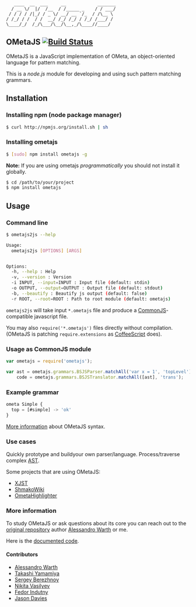 ```
   ____  __  ___     __            _______
  / __ \/  |/  /__  / /_____ _    / / ___/
 / / / / /|_/ / _ \/ __/ __ `/_  / /\__ \
/ /_/ / /  / /  __/ /_/ /_/ / /_/ /___/ /
\____/_/  /_/\___/\__/\__,_/\____//____/
```

## OMetaJS [![Build Status](https://secure.travis-ci.org/veged/ometa-js.png)](http://travis-ci.org/veged/ometa-js)

OMetaJS is a JavaScript implementation of OMeta, an object-oriented language
for pattern matching.

This is a *node.js* module for developing and using such pattern matching
grammars.

## Installation

### Installing npm (node package manager)

``` bash
$ curl http://npmjs.org/install.sh | sh
```

### Installing ometajs

``` bash
$ [sudo] npm install ometajs -g
```

**Note:** If you are using ometajs _programmatically_ you should not install
it globally.

``` bash
$ cd /path/to/your/project
$ npm install ometajs
```

## Usage

### Command line

```bash
$ ometajs2js --help

Usage:
  ometajs2js [OPTIONS] [ARGS]


Options:
  -h, --help : Help
  -v, --version : Version
  -i INPUT, --input=INPUT : Input file (default: stdin)
  -o OUTPUT, --output=OUTPUT : Output file (default: stdout)
  -b, --beautify : Beautify js output (default: false)
  -r ROOT, --root=ROOT : Path to root module (default: ometajs)
```

`ometajs2js` will take input `*.ometajs` file and produce a [CommonJS][0]-
compatible javascript file.

You may also `require('*.ometajs')` files directly without compilation.
(OMetaJS is patching `require.extensions` as [CoffeeScript][1] does).

### Usage as CommonJS module

```javascript
var ometajs = require('ometajs');

var ast = ometajs.grammars.BSJSParser.matchAll('var x = 1', 'topLevel'),
    code = ometajs.grammars.BSJSTranslator.matchAll([ast], 'trans');
```

### Example grammar

```javascript
ometa Simple {
  top = [#simple] -> 'ok'
}
```

[More information][5] about OMetaJS syntax.

### Use cases

Quickly prototype and buildyour own parser/language. Process/traverse complex
[AST][2].

Some projects that are using OMetaJS:

 -   [XJST](http://github.com/veged/xjst)
 -   [ShmakoWiki](http://github.com/veged/shmakowiki/)
 -   [OmetaHighlighter](http://github.com/veged/ometa-highlighter)

### More information

To study OMetaJS or ask questions about its core you can reach out to the
[original repository][3] author [Alessandro Warth][4] or me.

Here is the [documented code][5].

#### Contributors

* [Alessandro Warth][4]
* [Takashi Yamamiya](https://github.com/propella)
* [Sergey Berezhnoy](https://github.com/veged)
* [Nikita Vasilyev](https://github.com/NV)
* [Fedor Indutny](https://github.com/indutny)
* [Jason Davies](https://github.com/jasondavies)

[0]: http://www.commonjs.org/
[1]: http://coffeescript.org/
[2]: http://en.wikipedia.org/wiki/Abstract_syntax_tree
[3]: http://www.tinlizzie.org/ometa/
[4]: http://github.com/alexwarth
[5]: http://veged.github.com/ometa-js/
